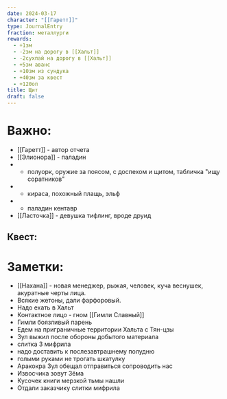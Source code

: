```yaml
---
date: 2024-03-17
character: "[[Гаретт]]"
type: JournalEntry
fraction: металлурги
rewards:
  - +1зм
  - -2зм на дорогу в [[Хальт]]
  - -2сухпай на дорогу в [[Хальт]]
  - +5зм аванс
  - +10зм из сундука
  - +40зм за квест
  - +120оп
title: Щит
draft: false
---
```

# Важно:
- [[Гаретт]] - автор отчета
- [[Элионора]] - паладин
-  - полуорк, оружие за поясом, с доспехом и щитом, табличка "ищу соратников"
-  - кираса, похожный плащь, эльф
-  - паладин кентавр
- [[Ласточка]] - девушка тифлинг, вроде друид
## Квест:


# Заметки:
- [[Нахана]] - новая менеджер, рыжая, человек, куча веснушек, акуратные черты лица.
- Всякие жетоны, дали фарфоровый.
- Надо ехать в Хальт
- Контактное лицо - гном [[Гимли Славный]]
- Гимли боязливый парень
- Едем на приграничные территории Хальта с Тян-цзы
- Зул выжил после обороны добытого материала
- слитка 3 мифрила
- надо доставить к послезавтрашнему полудню
- голыми руками не трогать шкатулку
- Аракокра Зул обещал отправиться сопроводить нас
- Извосчика зовут Зёма
- Кусочек книги мерзкой тьмы нашли
- Отдали заказчику слитки мифрила